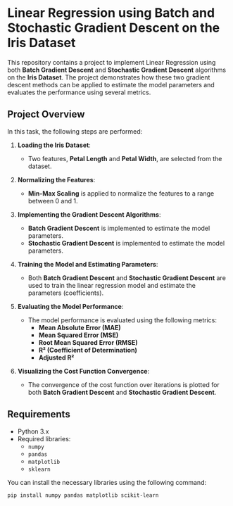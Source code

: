 # Linear Regression using Batch and Stochastic Gradient Descent on the Iris Dataset

This repository contains a project to implement Linear Regression using both **Batch Gradient Descent** and **Stochastic Gradient Descent** algorithms on the **Iris Dataset**. The project demonstrates how these two gradient descent methods can be applied to estimate the model parameters and evaluates the performance using several metrics.

## Project Overview

In this task, the following steps are performed:

1. **Loading the Iris Dataset**:
   - Two features, **Petal Length** and **Petal Width**, are selected from the dataset.
   
2. **Normalizing the Features**:
   - **Min-Max Scaling** is applied to normalize the features to a range between 0 and 1.

3. **Implementing the Gradient Descent Algorithms**:
   - **Batch Gradient Descent** is implemented to estimate the model parameters.
   - **Stochastic Gradient Descent** is implemented to estimate the model parameters.

4. **Training the Model and Estimating Parameters**:
   - Both **Batch Gradient Descent** and **Stochastic Gradient Descent** are used to train the linear regression model and estimate the parameters (coefficients).

5. **Evaluating the Model Performance**:
   - The model performance is evaluated using the following metrics:
     - **Mean Absolute Error (MAE)**
     - **Mean Squared Error (MSE)**
     - **Root Mean Squared Error (RMSE)**
     - **R² (Coefficient of Determination)**
     - **Adjusted R²**

6. **Visualizing the Cost Function Convergence**:
   - The convergence of the cost function over iterations is plotted for both **Batch Gradient Descent** and **Stochastic Gradient Descent**.

## Requirements

- Python 3.x
- Required libraries:
  - `numpy`
  - `pandas`
  - `matplotlib`
  - `sklearn`

You can install the necessary libraries using the following command:

```bash
pip install numpy pandas matplotlib scikit-learn
